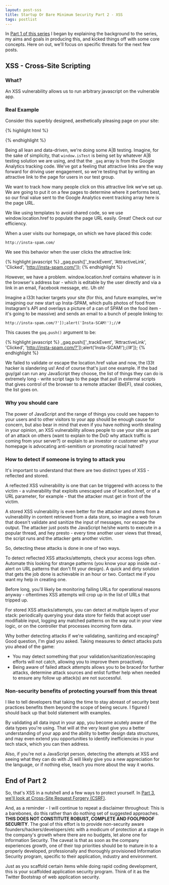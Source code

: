 ```yaml
---
layout: post-sss
title: Startup Or Bare Minimum Security Part 2 - XSS
tags: postlist
---
```


In [Part 1 of this series](/startup-or-bare-minimum-security) I began by
explaining the background to the series, my aims and goals in producing 
this, and kicked things off with some core concepts. Here on out, we'll 
focus on specific threats for the next few posts.

XSS - Cross-Site Scripting
--------------------------

### What?

An XSS vulnerability allows us to run arbitrary javascript on the vulnerable app.

### Real Example

Consider this superbly designed, aesthetically pleasing page on your site:

{% highlight html %}
<html>
<head>
  <title>Insta-SPAM</title>
  <script>
    window.isTest=1;
    var _gaq = [];
  </script>
</head>
<body>
  <script>
    if (window.isTest) {
      document.write("<a href=\"#\" onClick=\"_gaq.push(['_trackEvent', 'AttractiveLink', 'Clicked', '" + window.location.href + "']);\">Click My Attractive Link</a>");
    }
  </script>
</body>
</html>
{% endhighlight %}

Being all lean and data-driven, we're doing some A|B testing. Imagine, for the
sake of simplicity, that `window.isTest` is being set by whatever A|B testing
solution we are using, and that the `_gaq` array is from the Google Analytics
tracking code. We've got a feeling that attractive links are the way forward
for driving user engagement, so we're testing that by writing an attractive link
to the page for users in our test group.

We want to track how many people click on this attractive link we’ve set up. We
are going to put it on a few pages to determine where it performs best, so our
final value sent to the Google Analytics event tracking array here is the page URL.

We like using templates to avoid shared code, so we use window.location.href to
populate the page URL easily. Great! Check out our efficiency.

When a user visits our homepage, on which we have placed this code:

    http://insta-spam.com/

We see this behavior when the user clicks the attractive link:

{% highlight javascript %}
_gaq.push(['_trackEvent', 'AttractiveLink', 'Clicked', 'http://insta-spam.com/']);
{% endhighlight %}

However, we have a problem. window.location.href contains whatever is in the
browser's address bar - which is editable by the user directly and via a link in
an email, Facebook message, etc. Uh oh!

Imagine a l33t hacker targets your site (for this, and future examples, we're
imagining our new start up Insta-SPAM, which pulls photos of food from Instagram's
API and overlays a picture of a can of SPAM on the food item - it's going to be
massive) and sends an email to a bunch of people linking to:

    http://insta-spam.com/?']);alert('Insta-SCAM!');//#

This causes the `gaq.push()` argument to be:

{% highlight javascript %}
_gaq.push(['_trackEvent', 'AttractiveLink', 'Clicked', 'http://insta-spam.com/?']);alert('Insta-SCAM!');//#']);
{% endhighlight %}

We failed to validate or escape the location.href value and now, the l33t hacker is
slandering us! And of course that's just one example. If the bad guy/gal can run any
JavaScript they choose, the list of things they can do is extremely long - write
script tags to the page that pull in external scripts that gives control of the
browser to a remote attacker (BeEF), steal cookies, the list goes on.

### Why you should care

The power of JavaScript and the range of things you could see happen to your users and
to other visitors to your app should be enough cause for concern, but also bear in
mind that even if you have nothing worth stealing in your opinion, an XSS vulnerability
allows people to use your site as part of an attack on others (want to explain to the
DoD why attack traffic is coming from your server?) or explain to an investor or customer
why your homepage is advocating anti-semitism or promoting racial hatred?

### How to detect if someone is trying to attack you

It's important to understand that there are two distinct types of XSS - reflected and stored.

A reflected XSS vulnerability is one that can be triggered with access to the victim - a
vulnerability that exploits unescaped use of location.href, or of a URL parameter, for
example - that the attacker must get in front of the victim.

A stored XSS vulnerability is even better for the attacker and stems from a vulnerability
in content retrieved from a data store, so imagine a web forum that doesn't validate and
sanitize the input of messages, nor escape the output. The attacker just posts the
JavaScript he/she wants to execute in a popular thread, and hey presto - every time
another user views that thread, the script runs and the attacker gets another victim.

So, detecting these attacks is done in one of two ways.

To detect reflected XSS attacks/attempts, check your access logs often. Automate this
looking for strange patterns (you know your app inside out - alert on URL patterns that
don't fit your design). A quick and dirty solution that gets the job done is achievable
in an hour or two. Contact me if you want my help in creating one.

Before long, you'll likely be monitoring failing URLs for operational reasons anyway -
oftentimes XSS attempts will crop up in the list of URLs that tripped up.

For stored XSS attacks/attempts, you can detect at multiple layers of your stack:
periodically querying your data store for fields that accept user modifiable input,
logging any matched patterns on the way out in your view logic, or on the controller
that processes incoming form data.

Why bother detecting attacks if we're validating, sanitizing and escaping? Good question,
I'm glad you asked. Taking measures to detect attacks puts you ahead of the game:

* You may detect something that your validation/sanitization/escaping efforts will not catch, allowing you to improve them proactively.
* Being aware of failed attack attempts allows you to be braced for further attacks, determine attack sources and enlist further help when needed to ensure any follow up attack(s) are not successful.

### Non-security benefits of protecting yourself from this threat

I like to tell developers that taking the time to stay abreast of security best practices
benefits them beyond the scope of being secure. I figured I should back up that bold
statement with examples.

By validating all data input in your app, you become acutely aware of the data types you're
using. That will at the very least give you a better understanding of your app and the
ability to better design data structures, and may even extend you opportunities to identify
inefficiencies in your tech stack, which you can then address.

Also, if you're not a JavaScript person, detecting the attempts at XSS and seeing what
they can do with JS will likely give you a new appreciation for the language, or if
nothing else, teach you more about the way it works.

End of Part 2
-------------

So, that's XSS in a nutshell and a few ways to protect yourself. In [Part 3, we'll look at
Cross-Site Request Forgery (CSRF)](/startup-or-bare-minimum-security-part-3-csrf).

And, as a reminder - I will continue to repeat a disclaimer throughout: This is a barebones, do this
rather than do nothing set of suggested approaches. **THIS DOES NOT CONSTITUTE
ROBUST, COMPLETE AND FOOLPROOF SECURITY**. The goal of this effort is to provide
non-security aware founders/hackers/developers/etc with a modicum of protection
at a stage in the company's growth where there are no budgets, let alone one
for Information Security. The caveat is that as soon as the company experiences
growth, one of their top priorities should be to mature in to a properly
developed, professionally and thoroughly provisioned Information Security
program, specific to their application, industry and environment.

Just as you scaffold certain items while doing rapid coding development, this
is your scaffolded application security program. Think of it as the Twitter
Bootstrap of web application security.
